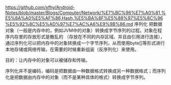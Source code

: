 https://github.com/xfhy/Android-Notes/blob/master/Blogs/Computer/Network/%E7%BC%96%E7%A0%81,%E5%8A%A0%E5%AF%86,Hash,%E5%BA%8F%E5%88%97%E5%8C%96%E5%92%8C%E5%AD%97%E7%AC%A6%E9%9B%86.md
序列化
把数据对象（一般是内存中的，例如JVM中的对象）转换成字节序列的过程。对象在程序内存里的存放形式是散乱的
（存放在不同的内存区域、并且由引用进行连接），通过序列化可以把内存中的对象转换成一个字节序列，从而使用byte[]等形式进行本地存储或网络传输，在需要的时候重新组装（反序列化）来使用。

目的：让内存中的对象可以被储存和传输。

序列化并不是编码，编码是把数据由一种数据格式转换成另一种数据格式；而序列化是把数据由内存中的对象（而不是某种具体的格式）转换成字节序列。